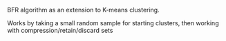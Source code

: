 BFR algorithm as an extension to K-means clustering. 

Works by taking a small random sample for starting clusters, then working with compression/retain/discard sets
